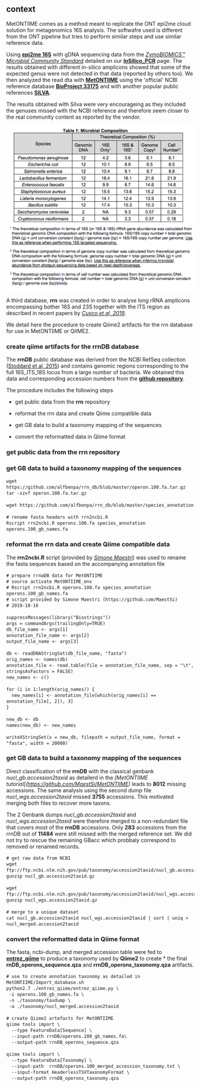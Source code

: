 ## context

MetONTIIME comes as a method meant to replicate the ONT epi2me cloud solution for metagenomics 16S analysis. 
The softwafre used is different from the ONT pipeline but tries to perform similar steps and use similar reference data.

Using **[epi2me 16S](https://nanoporetech.com/nanopore-sequencing-data-analysis)** with gDNA sequencing data from the *[ZymoBIOMICS™ Microbial Community Standard](https://files.zymoresearch.com/protocols/_d6300_zymobiomics_microbial_community_standard.pdf)* detailed on our **[InSilico_PCR](https://github.com/Nucleomics-VIB/InSilico_PCR)** page. The results obtained with different in-silico amplicons showed that some of the expected genus were not detected in that data (reported by others too).
We then analyzed the read dta with **[MetONTIIME](https://github.com/MaestSi/MetONTIIME)** using the 'official' NCBI reference database **[BioProject 33175](https://www.ncbi.nlm.nih.gov/nuccore?term=33175%5BBioProject%5D)** and with another popular public references **[SILVA](https://www.arb-silva.de/fileadmin/silva_databases/qiime/Silva_132_release.zip)**.

The results obtained with Silva were very encourageing as they included the genuses missed with the NCBI reference and therefore seem closer to the real community content as reported by the vendor.

![original genus plot](pictures/Zymo_compositions_Fig1.png)

A third database, **rrn** was created in order to analyse long rRNA amplicons encompassing bother 16S and 23S together with the ITS region as described in recent papers by *[Cusco et al, 2019](https://doi.org/10.12688/f1000research.16817.2)*.

We detail here the procedure to create Qiime2 artifacts for the rrn database for use in MetONTIIME or QIIME2.

### create qiime artifacts for the rrnDB database 

The **rrnDB** public database was derived from the NCBI RefSeq collection ([Stoddard et al, 2015](https://dx.doi.org/10.1093%2Fnar%2Fgku1201)) and contains genomic regions corresponding to the full 16S_ITS_18S locus from a large number of bacteria. We obtained this data and corresponding accession numbers from the **[github repository](https://github.com/alfbenpa/rrn_db)**.

The procedure includes the following steps

* get public data from the **rrn** repository

* reformat the rrn data and create Qiime compatible data

* get GB data to build a taxonomy mapping of the sequences

* convert the reformatted data in Qiime format

### get public data from the **rrn** repository

### get GB data to build a taxonomy mapping of the sequences

```
wget https://github.com/alfbenpa/rrn_db/blob/master/operon.100.fa.tar.gz
tar -xzvf operon.100.fa.tar.gz

wget https://github.com/alfbenpa/rrn_db/blob/master/species_annotation

# rename fasta headers with rrn2ncbi.R
Rscript rrn2ncbi.R operons.100.fa species_annotation operons.100_gb_names.fa
```

### reformat the rrn data and create Qiime compatible data

The **rrn2ncbi.R** script (provided by *[Simone Maestri](https://github.com/MaestSi)*) was used to rename the fasta sequences based on the accompanying annotation file

```
# prepare rrnaDB data for MetONTIIME
# source activate MetONTIIME_env
# Rscript rrn2ncbi.R operons.100.fa species_annotation operons.100_gb_names.fa
# script provided by Simone Maestri (https://github.com/MaestSi) 
# 2019-10-16

suppressMessages(library("Biostrings"))
args = commandArgs(trailingOnly=TRUE)
db_file_name <- args[1]
annotation_file_name <- args[2]
output_file_name <- args[3]

db <- readDNAStringSet(db_file_name, "fasta")
orig_names <- names(db)
annotation_file <- read.table(file = annotation_file_name, sep = "\t", stringsAsFactors = FALSE)
new_names <- c()

for (i in 1:length(orig_names)) {
  new_names[i] <- annotation_file[which(orig_names[i] == annotation_file[, 2]), 3]
}

new_db <- db
names(new_db) <- new_names

writeXStringSet(x = new_db, filepath = output_file_name, format = "fasta", width = 20000)
```

### get GB data to build a taxonomy mapping of the sequences

Direct classification of the **rrnDB** with the classical genbank *nucl_gb.accession2taxid* as detailerd in the *[MetONTIIME tutorial[(https://github.com/MaestSi/MetONTIIME)* leads to **8012** missing accessions. The same analysis using the second dump file *nucl_wgs.accession2taxid* missed **3755** accessions. This motivated merging both files to recover more taxons.

The 2 Genbank dumps *nucl_gb.accession2taxid* and *nucl_wgs.accession2taxid* were therefore merged to a non-redundant file that covers most of the **rrnDB** accessions. Only **283** accessions from the rrnDB out of **11484** were still missed with the merged reference set. We did not try to rescue the remaining GBacc which probbaly correspond to removed or renamed records.

```
# get raw data from NCBI
wget ftp://ftp.ncbi.nlm.nih.gov/pub/taxonomy/accession2taxid/nucl_gb.accession2taxid.gz
gunzip nucl_gb.accession2taxid.gz 

wget ftp://ftp.ncbi.nlm.nih.gov/pub/taxonomy/accession2taxid/nucl_wgs.accession2taxid.gz
gunzip nucl_wgs.accession2taxid.gz 

# merge to a unique dataset
cat nucl_gb.accession2taxid nucl_wgs.accession2taxid | sort | uniq > nucl_merged.accession2taxid
```

### convert the reformatted data in Qiime format

The fasta, ncbi-dump, and merged accession table were fed to **[entrez_qiime](https://github.com/bakerccm/entrez_qiime)** to produce a taxonomy used by **Qiime2** to create * the final **rnDB_operons_sequence.qza** and **rrnDB_operons_taxonomy.qza** artifacts.

```
# use to create annotation taxonomy as detailed in MetONTIIME/Import_database.sh
python2.7 ./entrez_qiime/entrez_qiime.py \
 -i operons.100_gb_names.fa \
 -n ./taxonomy/taxdump \
 -a ./taxonomy/nucl_merged.accession2taxid

# create Qiime2 artefacts for MetONTIIME
qiime tools import \
  --type FeatureData[Sequence] \
  --input-path rrnDB/operons.100_gb_names.fa\
  --output-path rrnDB_operons_sequence.qza

qiime tools import \
  --type FeatureData[Taxonomy] \
  --input-path  rrnDB/operons.100_merged_accession_taxonomy.txt \
  --input-format HeaderlessTSVTaxonomyFormat \
  --output-path rrnDB_operons_taxonomy.qza
```
